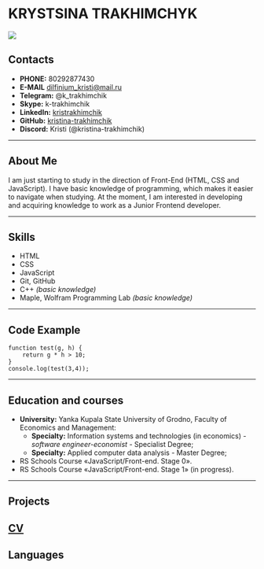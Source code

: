 # KRYSTSINA TRAKHIMCHYK

![](https://cdn.rs.school/avatars/kristina-trakhimchik.png?size=192)

## Contacts

*  **PHONE:** 80292877430
*  **E-MAIL** dilfinium_kristi@mail.ru
*  **Telegram:** @k_trakhimchik
*  **Skype:** k-trakhimchik
*  **LinkedIn:** [kristrakhimchik](https://www.linkedin.com/in/kristrakhimchik/) 
* **GitHub:** [kristina-trakhimchik](https://github.com/kristina-trakhimchik)
* **Discord:** Kristi (@kristina-trakhimchik)

----------------
## About Me

I am just starting to study in the direction of Front-End (HTML, CSS and JavaScript). I have basic knowledge of programming, which makes it easier to navigate when studying. At the moment, I am interested in developing and acquiring knowledge to work as a Junior Frontend developer.

-------------------
## Skills

* HTML
* CSS
* JavaScript
* Git, GitHub
* C++ _(basic knowledge)_
* Maple, Wolfram Programming Lab _(basic knowledge)_

-----------------
## Code Example

```
function test(g, h) {
    return g * h > 10;
}
console.log(test(3,4));
```
--------
## Education and courses

* **University:** Yanka Kupala State University of Grodno, Faculty of Economics and Management:
    + **Specialty:** Information systems and technologies (in economics) - _software engineer-economist_ - Specialist Degree;
    + **Specialty:** Applied computer data analysis - Master Degree;
* RS Schools Course «JavaScript/Front-end. Stage 0».
* RS Schools Course «JavaScript/Front-end. Stage 1» (in progress).

 ---------
## Projects

[CV](https://github.com/kristina-trakhimchik/rsschool-cv)
-----------
 ## Languages
